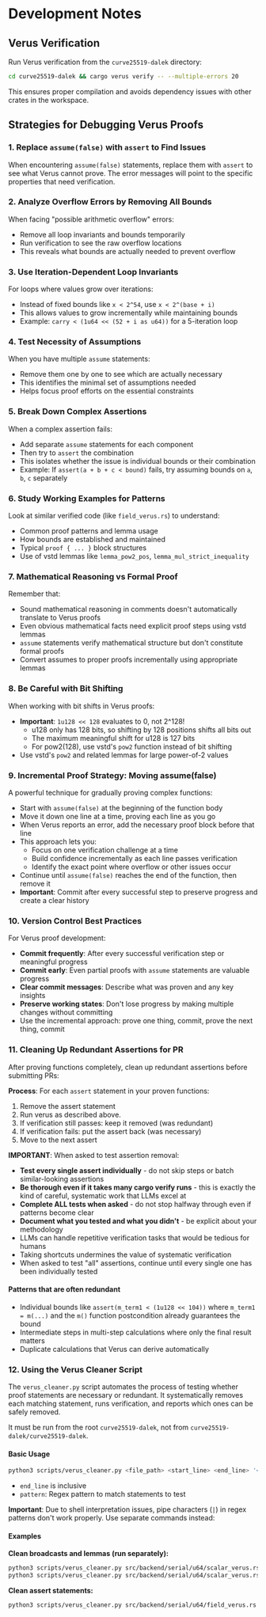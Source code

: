 # Development Notes

## Verus Verification

Run Verus verification from the `curve25519-dalek` directory:
```bash
cd curve25519-dalek && cargo verus verify -- --multiple-errors 20
```

This ensures proper compilation and avoids dependency issues with other crates in the workspace.

## Strategies for Debugging Verus Proofs

### 1. Replace `assume(false)` with `assert` to Find Issues
When encountering `assume(false)` statements, replace them with `assert` to see what Verus cannot prove. The error messages will point to the specific properties that need verification.

### 2. Analyze Overflow Errors by Removing All Bounds
When facing "possible arithmetic overflow" errors:
- Remove all loop invariants and bounds temporarily
- Run verification to see the raw overflow locations
- This reveals what bounds are actually needed to prevent overflow

### 3. Use Iteration-Dependent Loop Invariants
For loops where values grow over iterations:
- Instead of fixed bounds like `x < 2^54`, use `x < 2^(base + i)`
- This allows values to grow incrementally while maintaining bounds
- Example: `carry < (1u64 << (52 + i as u64))` for a 5-iteration loop

### 4. Test Necessity of Assumptions
When you have multiple `assume` statements:
- Remove them one by one to see which are actually necessary
- This identifies the minimal set of assumptions needed
- Helps focus proof efforts on the essential constraints

### 5. Break Down Complex Assertions
When a complex assertion fails:
- Add separate `assume` statements for each component
- Then try to `assert` the combination
- This isolates whether the issue is individual bounds or their combination
- Example: If `assert(a + b + c < bound)` fails, try assuming bounds on `a`, `b`, `c` separately

### 6. Study Working Examples for Patterns
Look at similar verified code (like `field_verus.rs`) to understand:
- Common proof patterns and lemma usage
- How bounds are established and maintained
- Typical `proof { ... }` block structures
- Use of vstd lemmas like `lemma_pow2_pos`, `lemma_mul_strict_inequality`

### 7. Mathematical Reasoning vs Formal Proof
Remember that:
- Sound mathematical reasoning in comments doesn't automatically translate to Verus proofs
- Even obvious mathematical facts need explicit proof steps using vstd lemmas
- `assume` statements verify mathematical structure but don't constitute formal proofs
- Convert assumes to proper proofs incrementally using appropriate lemmas

### 8. Be Careful with Bit Shifting
When working with bit shifts in Verus proofs:
- **Important**: `1u128 << 128` evaluates to 0, not 2^128!
  - u128 only has 128 bits, so shifting by 128 positions shifts all bits out
  - The maximum meaningful shift for u128 is 127 bits
  - For pow2(128), use vstd's `pow2` function instead of bit shifting
- Use vstd's `pow2` and related lemmas for large power-of-2 values

### 9. Incremental Proof Strategy: Moving assume(false)
A powerful technique for gradually proving complex functions:
- Start with `assume(false)` at the beginning of the function body
- Move it down one line at a time, proving each line as you go
- When Verus reports an error, add the necessary proof block before that line
- This approach lets you:
  - Focus on one verification challenge at a time
  - Build confidence incrementally as each line passes verification
  - Identify the exact point where overflow or other issues occur
- Continue until `assume(false)` reaches the end of the function, then remove it
- **Important**: Commit after every successful step to preserve progress and create a clear history

### 10. Version Control Best Practices
For Verus proof development:
- **Commit frequently**: After every successful verification step or meaningful progress
- **Commit early**: Even partial proofs with `assume` statements are valuable progress
- **Clear commit messages**: Describe what was proven and any key insights
- **Preserve working states**: Don't lose progress by making multiple changes without committing
- Use the incremental approach: prove one thing, commit, prove the next thing, commit

### 11. Cleaning Up Redundant Assertions for PR
After proving functions completely, clean up redundant assertions before submitting PRs:

**Process**: For each `assert` statement in your proven functions:
1. Remove the assert statement
2. Run verus as described above.
3. If verification still passes: keep it removed (was redundant)
4. If verification fails: put the assert back (was necessary)
5. Move to the next assert

**IMPORTANT**: When asked to test assertion removal:
- **Test every single assert individually** - do not skip steps or batch similar-looking assertions
- **Be thorough even if it takes many cargo verify runs** - this is exactly the kind of careful, systematic work that LLMs excel at
- **Complete ALL tests when asked** - do not stop halfway through even if patterns become clear
- **Document what you tested and what you didn't** - be explicit about your methodology  
- LLMs can handle repetitive verification tasks that would be tedious for humans
- Taking shortcuts undermines the value of systematic verification
- When asked to test "all" assertions, continue until every single one has been individually tested
 
#### Patterns that are often redundant
- Individual bounds like `assert(m_term1 < (1u128 << 104))` where `m_term1 = m(...)` and the `m()` function postcondition already guarantees the bound
- Intermediate steps in multi-step calculations where only the final result matters
- Duplicate calculations that Verus can derive automatically

### 12. Using the Verus Cleaner Script

The `verus_cleaner.py` script automates the process of testing whether proof statements are necessary or redundant. It systematically removes each matching statement, runs verification, and reports which ones can be safely removed.

It must be run from the root `curve25519-dalek`, not from `curve25519-dalek/curve25519-dalek`.

#### Basic Usage

```bash
python3 scripts/verus_cleaner.py <file_path> <start_line> <end_line> '<pattern>'
```

- `end_line` is inclusive
- `pattern`: Regex pattern to match statements to test

**Important**: Due to shell interpretation issues, pipe characters (`|`) in regex patterns don't work properly. Use separate commands instead:

#### Examples

**Clean broadcasts and lemmas (run separately):**
```bash
python3 scripts/verus_cleaner.py src/backend/serial/u64/scalar_verus.rs 200 210 'broadcast'
python3 scripts/verus_cleaner.py src/backend/serial/u64/scalar_verus.rs 200 210 'lemma'
```

**Clean assert statements:**
```bash
python3 scripts/verus_cleaner.py src/backend/serial/u64/field_verus.rs 150 200 'assert'
```

